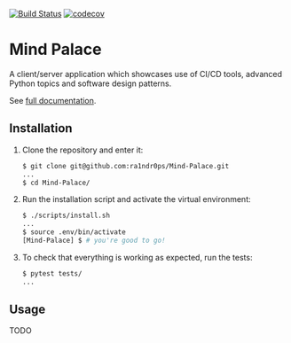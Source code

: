 [![Build Status](https://travis-ci.org/ra1ndr0ps/Mind-Palace.svg?branch=master)](https://travis-ci.org/ra1ndr0ps/Mind-Palace)
[![codecov](https://codecov.io/gh/ra1ndr0ps/Mind-Palace/branch/master/graph/badge.svg)](https://codecov.io/gh/ra1ndr0ps/Mind-Palace)

# Mind Palace

A client/server application which showcases use of CI/CD tools, advanced Python topics and software design patterns.

See [full documentation](https://mind-palace.readthedocs.io/).

## Installation

1. Clone the repository and enter it:

    ```sh
    $ git clone git@github.com:ra1ndr0ps/Mind-Palace.git
    ...
    $ cd Mind-Palace/
    ```

2. Run the installation script and activate the virtual environment:

    ```sh
    $ ./scripts/install.sh
    ...
    $ source .env/bin/activate
    [Mind-Palace] $ # you're good to go!
    ```

3. To check that everything is working as expected, run the tests:


    ```sh
    $ pytest tests/
    ...
    ```

## Usage

TODO
